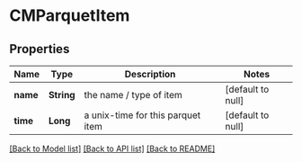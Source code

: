 # CMParquetItem
## Properties

| Name | Type | Description | Notes |
|------------ | ------------- | ------------- | -------------|
| **name** | **String** | the name / type of item | [default to null] |
| **time** | **Long** | a unix-time for this parquet item | [default to null] |

[[Back to Model list]](../README.md#documentation-for-models) [[Back to API list]](../README.md#documentation-for-api-endpoints) [[Back to README]](../README.md)

